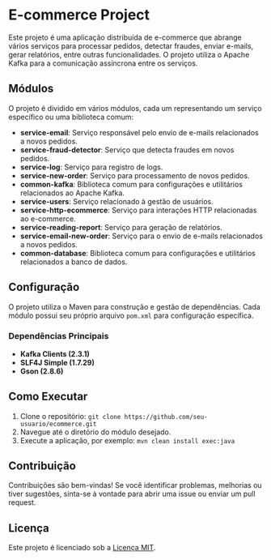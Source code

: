 
# E-commerce Project

Este projeto é uma aplicação distribuída de e-commerce que abrange vários serviços para processar pedidos, detectar fraudes, enviar e-mails, gerar relatórios, entre outras funcionalidades. O projeto utiliza o Apache Kafka para a comunicação assíncrona entre os serviços.

## Módulos

O projeto é dividido em vários módulos, cada um representando um serviço específico ou uma biblioteca comum:

- **service-email**: Serviço responsável pelo envio de e-mails relacionados a novos pedidos.
- **service-fraud-detector**: Serviço que detecta fraudes em novos pedidos.
- **service-log**: Serviço para registro de logs.
- **service-new-order**: Serviço para processamento de novos pedidos.
- **common-kafka**: Biblioteca comum para configurações e utilitários relacionados ao Apache Kafka.
- **service-users**: Serviço relacionado à gestão de usuários.
- **service-http-ecommerce**: Serviço para interações HTTP relacionadas ao e-commerce.
- **service-reading-report**: Serviço para geração de relatórios.
- **service-email-new-order**: Serviço para o envio de e-mails relacionados a novos pedidos.
- **common-database**: Biblioteca comum para configurações e utilitários relacionados a banco de dados.

## Configuração

O projeto utiliza o Maven para construção e gestão de dependências. Cada módulo possui seu próprio arquivo `pom.xml` para configuração específica.

### Dependências Principais

- **Kafka Clients (2.3.1)**
- **SLF4J Simple (1.7.29)**
- **Gson (2.8.6)**

## Como Executar

1. Clone o repositório: `git clone https://github.com/seu-usuario/ecommerce.git`
2. Navegue até o diretório do módulo desejado.
3. Execute a aplicação, por exemplo: `mvn clean install exec:java`

## Contribuição

Contribuições são bem-vindas! Se você identificar problemas, melhorias ou tiver sugestões, sinta-se à vontade para abrir uma issue ou enviar um pull request.

## Licença

Este projeto é licenciado sob a [Licença MIT](LICENSE).
